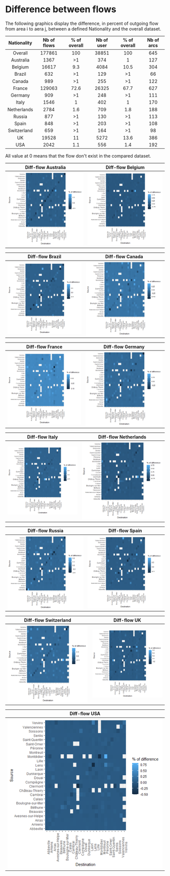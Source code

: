 # Difference between flows

The following graphics display the difference, in percent of outgoing flow from area i to aera j, between a defined Nationality and the overall dataset.

| Nationality | Nb of flows | % of overall | Nb of user | % of overall | Nb of arcs |
|:-----------:|:-----------:|:------------:|:----------:|:------------:|:----------:|
|   Overall   |    177861   |      100     |    38851   |      100     |     645    |
|  Australia  |     1367    |      >1      |     374    |       1      |     127    |
|   Belgium   |    16617    |      9.3     |    4084    |     10.5     |     304    |
|    Brazil   |     632     |      >1      |     129    |      >1      |     66     |
|    Canada   |     989     |      >1      |     255    |      >1      |     122    |
|    France   |    129063   |     72.6     |    26325   |     67.7     |     627    |
|   Germany   |     909     |      >1      |     248    |      >1      |     111    |
|    Italy    |     1546    |       1      |     402    |       1      |     170    |
| Netherlands |     2784    |      1.6     |     709    |      1.8     |     188    |
|    Russia   |     877     |      >1      |     130    |      >1      |     113    |
|    Spain    |     848     |      >1      |     203    |      >1      |     108    |
| Switzerland |     659     |      >1      |     164    |      >1      |     98     |
|      UK     |    19528    |      11      |    5272    |     13.6     |     386    |
|     USA     |     2042    |      1.1     |     556    |      1.4     |     192    |
    
All value at 0 means that the flow don't exist in the compared dataset.
    

Diff-flow Australia       | Diff-flow Belgium       |
:-------------------------:|:-------------------------:|
![](diffAustralia.png)  | ![](diffBelgium.png)  |

 Diff-flow Brazil       | Diff-flow Canada       |
:-------------------------:|:-------------------------:|
![](diffBrazil.png)  | ![](diffCanada.png)  |

Diff-flow France       | Diff-flow Germany       |
:-------------------------:|:-------------------------:|
![](diffFrance.png)  | ![](diffGermany.png)  |

Diff-flow Italy       | Diff-flow Netherlands       |
:-------------------------:|:-------------------------:|
![](diffItaly.png)  | ![](diffNetherlands.png)  |

Diff-flow Russia       | Diff-flow Spain       |
:-------------------------:|:-------------------------:|
![](diffRussia.png)  | ![](diffSpain.png)  |

Diff-flow Switzerland       | Diff-flow UK       |
:-------------------------:|:-------------------------:|
![](diffSwitzerland.png)  | ![](diffUK.png)  |

Diff-flow USA       |
:-------------------------:|
![](diffUSA.png)  | 
